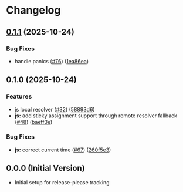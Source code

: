 # Changelog

## [0.1.1](https://github.com/spotify/confidence-resolver-rust/compare/openfeature-provider-js-v0.1.0...openfeature-provider-js-v0.1.1) (2025-10-24)


### Bug Fixes

* handle panics ([#76](https://github.com/spotify/confidence-resolver-rust/issues/76)) ([1ea86ea](https://github.com/spotify/confidence-resolver-rust/commit/1ea86eaa3e64aea5a64086534fe94a155828ef80))

## 0.1.0 (2025-10-24)


### Features

* js local resolver ([#32](https://github.com/spotify/confidence-resolver-rust/issues/32)) ([58893d6](https://github.com/spotify/confidence-resolver-rust/commit/58893d6610b56b5aa6a6250db9e9bb1af506497f))
* **js:** add sticky assignment support through remote resolver fallback ([#48](https://github.com/spotify/confidence-resolver-rust/issues/48)) ([baeff3e](https://github.com/spotify/confidence-resolver-rust/commit/baeff3ec39a084615012d961997949748285ac57))


### Bug Fixes

* **js:** correct current time ([#67](https://github.com/spotify/confidence-resolver-rust/issues/67)) ([260f5e3](https://github.com/spotify/confidence-resolver-rust/commit/260f5e3c937dad99e09db1795c6036f0647514c7))

## 0.0.0 (Initial Version)

* Initial setup for release-please tracking
